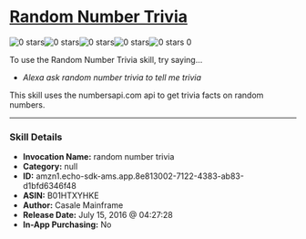 # [Random Number Trivia](http://alexa.amazon.com/#skills/amzn1.echo-sdk-ams.app.8e813002-7122-4383-ab83-d1bfd6346f48)
![0 stars](../../images/ic_star_border_black_18dp_1x.png)![0 stars](../../images/ic_star_border_black_18dp_1x.png)![0 stars](../../images/ic_star_border_black_18dp_1x.png)![0 stars](../../images/ic_star_border_black_18dp_1x.png)![0 stars](../../images/ic_star_border_black_18dp_1x.png) 0

To use the Random Number Trivia skill, try saying...

* *Alexa ask random number trivia to tell me trivia*

This skill uses the numbersapi.com api to get trivia facts on random numbers.

***

### Skill Details

* **Invocation Name:** random number trivia
* **Category:** null
* **ID:** amzn1.echo-sdk-ams.app.8e813002-7122-4383-ab83-d1bfd6346f48
* **ASIN:** B01HTXYHKE
* **Author:** Casale Mainframe
* **Release Date:** July 15, 2016 @ 04:27:28
* **In-App Purchasing:** No
